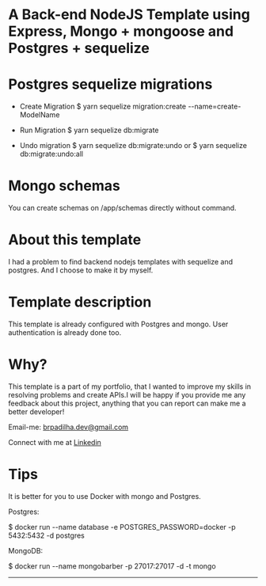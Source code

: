 # A Back-end NodeJS Template using Express, Mongo + mongoose and Postgres + sequelize

# Postgres sequelize migrations

- Create Migration
  \$ yarn sequelize migration:create --name=create-ModelName

- Run Migration
  \$ yarn sequelize db:migrate

- Undo migration
  \$ yarn sequelize db:migrate:undo
  or
  \$ yarn sequelize db:migrate:undo:all

# Mongo schemas

You can create schemas on /app/schemas directly without command.

# About this template

I had a problem to find backend nodejs templates with sequelize and postgres. And I choose to make it by myself.

# Template description

This template is already configured with Postgres and mongo. User authentication is already done too.

# Why?

This template is a part of my portfolio, that I wanted to improve my skills in resolving problems and create APIs.I will be happy if you provide me any feedback about this project, anything that you can report can make me a better developer!

Email-me: brpadilha.dev@gmail.com

Connect with me at [Linkedin](https://www.linkedin.com/in/brpadilha/)

# Tips

It is better for you to use Docker with mongo and Postgres.

Postgres:

\$ docker run --name database -e POSTGRES_PASSWORD=docker -p 5432:5432 -d postgres

MongoDB:

\$ docker run --name mongobarber -p 27017:27017 -d -t mongo

---
